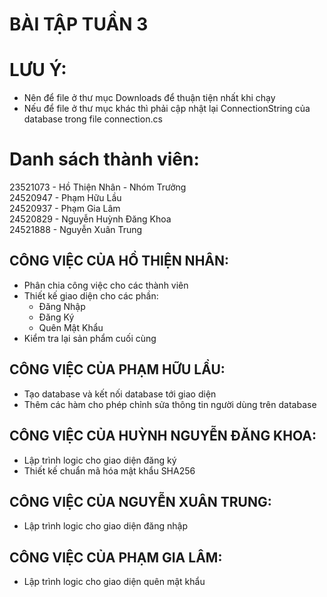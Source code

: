 # BÀI TẬP TUẦN 3 <br>
# LƯU Ý: <br>
- Nên để file ở thư mục Downloads để thuận tiện nhất khi chạy <br>
- Nếu để file ở thư mục khác thì phải cập nhật lại ConnectionString của database trong file connection.cs <br>
# Danh sách thành viên: <br>
23521073 - Hồ Thiện Nhân - Nhóm Trưởng <br>
24520947 - Phạm Hữu Lầu <br>
24520937 - Phạm Gia Lâm <br>
24520829 - Nguyễn Huỳnh Đăng Khoa <br>
24521888 - Nguyễn Xuân Trung <br>
## CÔNG VIỆC CỦA HỒ THIỆN NHÂN: <br>
- Phân chia công việc cho các thành viên <br>
- Thiết kế giao diện cho các phần: <br>
  - Đăng Nhập <br>
  - Đăng Ký <br>
  - Quên Mật Khẩu <br>
- Kiểm tra lại sản phẩm cuối cùng
## CÔNG VIỆC CỦA PHẠM HỮU LẦU: <br>
- Tạo database và kết nối database tới giao diện <br>
- Thêm các hàm cho phép chỉnh sửa thông tin người dùng trên database <br>
## CÔNG VIỆC CỦA HUỲNH NGUYỄN ĐĂNG KHOA: <br>
- Lập trình logic cho giao diện đăng ký <br>
- Thiết kế chuẩn mã hóa mật khẩu SHA256 <br>
## CÔNG VIỆC CỦA NGUYỄN XUÂN TRUNG: <br>
- Lập trình logic cho giao diện đăng nhập <br>
## CÔNG VIỆC CỦA PHẠM GIA LÂM: <br>
- Lập trình logic cho giao diện quên mật khẩu <br>



